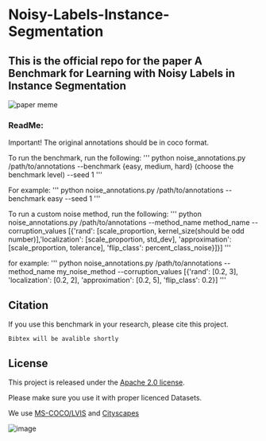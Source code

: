 # Noisy-Labels-Instance-Segmentation
## This is the official repo for the paper A Benchmark for Learning with Noisy Labels in Instance Segmentation

![paper meme](https://github.com/eden500/Noisy-Labels-Instance-Segmentation/assets/66938362/e786140b-cd28-41d3-8193-2529f1ed37d5)

### ReadMe:
Important! The original annotations should be in coco format.

To run the benchmark, run the following:
'''
python noise_annotations.py /path/to/annotations --benchmark {easy, medium, hard} (choose the benchmark level) --seed 1
'''

For example:
'''
python noise_annotations.py /path/to/annotations --benchmark easy --seed 1
'''


To run a custom noise method, run the following:
'''
python noise_annotations.py /path/to/annotations --method_name method_name --corruption_values [{'rand': [scale_proportion, kernel_size(should be odd number)],'localization': [scale_proportion, std_dev], 'approximation': [scale_proportion, tolerance], 'flip_class': percent_class_noise}]}]
'''

for example:
'''
 python noise_annotations.py /path/to/annotations --method_name my_noise_method --corruption_values [{'rand': [0.2, 3], 'localization': [0.2, 2], 'approximation': [0.2, 5], 'flip_class': 0.2}]
 '''


## Citation


If you use this benchmark in your research, please cite this project.


```
Bibtex will be avalible shortly
```


## License

This project is released under the [Apache 2.0 license](https://github.com/eden500/Noisy-Labels-Instance-Segmentation/blob/main/LICENSE.txt).


Please make sure you use it with proper licenced Datasets.

We use [MS-COCO/LVIS](https://cocodataset.org/#termsofuse) and [Cityscapes](https://www.cityscapes-dataset.com/license/)


![image](https://github.com/eden500/Noisy-Labels-Instance-Segmentation/assets/66938362/3e22ad79-3f12-4767-b994-2df57dd265e7)
